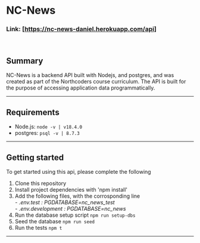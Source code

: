# NC-News
### Link: [https://nc-news-daniel.herokuapp.com/api]
<br/>

## Summary
NC-News is a backend API built with Nodejs, and postgres, and was created as part of the Northcoders course curriculum.
The API is built for the purpose of accessing application data programmatically.

---

## Requirements
  - Node.js: ```node -v | v18.4.0```<br/>
  - postgres: ```psql -v | 8.7.3```
---
## Getting started
To get started using this api, please complete the following
  1. Clone this repository
  2. Install project dependencies with 'npm install'
  3. Add the following files, with the corrosponding line<br/>
    - *.env.test : PGDATABASE=nc_news_test*<br/>
    - *.env.development : PGDATABASE=nc_news*
  4. Run the database setup script ```npm run setup-dbs```
  5. Seed the database ```npm run seed```
  6. Run the tests ```npm t```
---